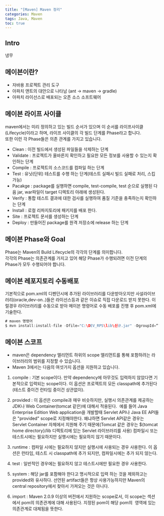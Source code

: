 ```yaml
---
title: "[Maven] Maven 정리"
categories: Maven
tags: Java, Maven
toc: true
---
```


## Intro
냉무

## 메이븐이란?
- 자바용 프로젝트 관리 도구
- 아파치 앤트의 대안으로 나타남 (ant -> maven -> gradle)
- 아파치 라이선스로 배포되는 오픈 소스 소프트웨어

## 메이븐 라이프 사이클
maven에서는 미리 정의하고 있는 빌드 순서가 있으며 이 순서를 라이프사이클(Lifecycle)이라고 하며, 라이프 사이클의 각 빌드 단계를 Phase라고 합니다. <br>
 또한 이런 각 Phase들은 의존 관계를 가지고 있습니다.

- Clean : 이전 빌드에서 생성된 파일들을 삭제하는 단계
- Validate : 프로젝트가 올바른지 확인하고 필요한 모든 정보를 사용할 수 있는지 확인하는 단계
- Compile : 프로젝트의 소스코드를 컴파일 하는 단계
- Test : 유닛(단위) 테스트를 수행 하는 단계(테스트 실패시 빌드 실패로 처리, 스킵 가능)
- Pacakge : package를 실행하면 compile, test-compile, test 순으로 실행된 다음 jar, war파일이   	target 디렉토리 아래에 생성된다.
- Verify : 통합 테스트 결과에 대한 검사를 실행하여 품질 기준을 충족하는지 확인하는 단계
- Install : 로컬 리파지토리에 패키지를 배포 한다.
- Site : 프로젝트 문서를 생성하는 단계
- Deploy : 만들어진 package를 원격 저장소에 release 하는 단계

## 메이븐 Phase와 Goal
Phase는 Maven의 Build Lifecycle의 각각의 단계를 의미합니다. <br> 
각각의 Phase는 의존관계를 가지고 있어 해당 Phase가 수행되려면 이전 단계의 Phase가 모두 수행되어야 합니다. <br>

## 메이븐 레포지토리 수동배포
기본적으로 pom.xml의 디펜던시에 추가된 라이브러리를 다운받아오지만 사설라이브러리(oracle,dev-on..)들은 라이선스등과 같은 이슈로 직접 다운로드 받지 못한다. 이럴경우 라이브러리를 수동으로 받아 메이븐 명령어로 수동 배포를 진행 후 pom.xml에 기술한다.

```java 
# maven 명령어
$ mvn install:install-file -Dfile="C:\DEV_RPS\lib\신규.jar" -DgroupId=“???" -DartifactId=“???" -  Dversion=“???" -Dpackaging="jar"

```

## 메이븐 스코프
- maven은 dependency  엘리먼트 하위의 scope 엘리먼트를 통해 포함하려는 라이브러리의 범위를 지정할 수 있습니다.
- Maven 3에서는 다음의 여섯가지 옵션을 지원하고 있습니다.

1. compile : 기본 scope이다. 만약 dependency에 아무것도 입력하지 않았다면 기본적으로 입력되는 scope이다. 이 옵션은 프로젝트의 모든 classpath에 추가된다(테스트 중이건 런타임 중이건 상관없이).

2. provided : 이 옵션은 compile과 매우 비슷하지만, 실행시 의존관계를 제공하는 JDK나 Web Container(tomcat 같은)에 대해서 적용된다.  예를 들어 Java Enterprise Edition Web application을 개발할때 Servlet API나 Java EE API들은 "provided" scope로 지정해야한다. 왜냐하면 Servlet API같은 경우는 Servlet Container 자체에서 지원해 주기 때문에(Tomcat 같은 경우는 ${tomcat home directory}/lib 디렉토리에 있는 Servlet 라이브러리를 사용) 컴파일시 또는 테스트시에는 필요하지만 실행시에는 필요하지 않기 때문이다.

3. runtime : 컴파일 시에는 필요하지 않지만 실행시에 사용되는 경우 사용한다. 이 옵션은 런타임, 테스트 시 classpath에 추가 되지만, 컴파일시에는 추가 되지 않는다.

4. test : 일반적인 경우에는 필요하지 않고 테스트시에만 필요한 경우 사용한다.

5. system : 해당 jar를 포함해야 한다고 명시적으로 입력 하는 것을 제외하고는 provided와 유사하다. 선언된 artifact들은 항상 사용가능하지만 Maven의 central repository에서 찾아서 가져오는 것은 아니다.

6. import : Maven 2.0.9 이상의 버전에서 지원하는 scope로서, 이 scope는 <dependencyManagement> 섹션에서 pom의 의존관계에 대해 사용된다. 지정된 pom이 해당 pom의 <dependencyManagement> 영역에 있는 의존관계로 대체됨을 뜻한다.


